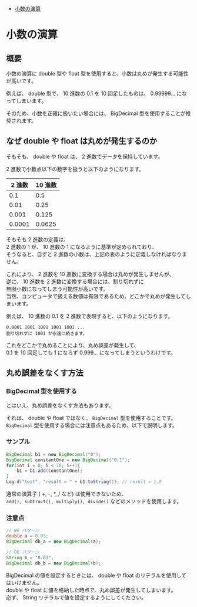 - [小数の演算](#小数の演算)


# 小数の演算

## 概要

小数の演算に double 型や float 型を使用すると、小数は丸めが発生する可能性が高いです。

例えば、 double 型で、 10 進数の 0.1 を 10 回足したものは、 0.99999... になってしまいます。

そのため、小数を正確に扱いたい場合には、 BigDecimal 型を使用することが推奨されます。


## なぜ double や float は丸めが発生するのか

そもそも、 double や float は、 2 進数でデータを保持しています。  

2 進数で小数点以下の数字を扱うと以下のようになります。

| 2 進数 | 10 進数 |
| ------ | ------- |
| 0.1    | 0.5     |
| 0.01   | 0.25    |
| 0.001  | 0.125   |
| 0.0001 | 0.0625  |

そもそも 2 進数の定義は、  
2 進数の 1 が、 10 進数の 1 になるように基準が定められており、  
そうなると、自ずと 2 進数の小数は、上記の表のように定義しなければなりません。

これにより、 2 進数を 10 進数に変換する場合は丸めが発生しませんが、  
逆に、 10 進数を 2 進数に変換する場合には、割り切れずに  
無限小数になってしまう可能性が高いです。  
当然、コンピュータで扱える数値は有限であるため、どこかで丸めが発生してしまいます。

例えば、 10 進数の 0.1 を 2 進数で表現すると、以下のようになります。

```
0.0001 1001 1001 1001 1001 ...
割り切れずに 1001 が永遠に続きます。
```

これをどこかで丸めることにより、丸め誤差が発生して、  
0.1 を 10 回足しても 1 にならず 0.999... になってしまうというわけです。


## 丸め誤差をなくす方法

### BigDecimal 型を使用する

とはいえ、丸め誤差をなくす方法もあります。

それは、 double や float ではなく、 `BigDecimal` 型を使用することです。  
`BigDecimal` 型を使用する場合には注意点もあるため、以下で説明します。


### サンプル

```java
BigDecimal b1 = new BigDecimal("0");
BigDecimal constantOne = new BigDecimal("0.1");
for(int i = 0; i < 10; i++){
    b1 = b1.add(constantOne);
}
Log.d("test", "result = " + b1.toString()); // result = 1.0
```

通常の演算子 ( +, -, *, / など) は使用できないため、  
`add(), subtract(), multiply(), divide()` などのメソッドを使用します。


### 注意点

```java
// NG パターン
double a = 0.03;
BigDecimal db_a = new BigDecimal(a);

// OK パターン
String b = "0.03";
BigDecimal db_b = new BigDecimal(b);
```

BigDecimal の値を設定するときには、 double や float のリテラルを使用してはいけません。  
double や float に値を格納した時点で、丸め誤差が発生してしまいます。  
必ず、 String リテラルで値を設定するようにしてください。




